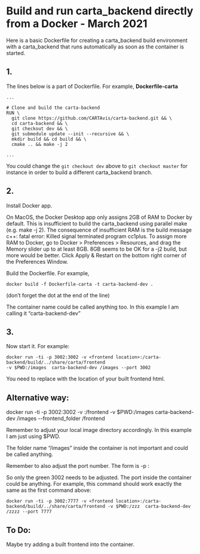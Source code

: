 # Build and run carta_backend directly from a Docker - March 2021

Here is a basic Dockerfile for creating a carta_backend build environment with a carta_backend that runs automatically as soon as the container is started.

## 1.

The lines below is a part of Dockerfile. For example, **Dockerfile-carta**


```
...

# Clone and build the carta-backend
RUN \
  git clone https://github.com/CARTAvis/carta-backend.git && \
  cd carta-backend && \
  git checkout dev && \
  git submodule update --init --recursive && \
  mkdir build && cd build && \
  cmake .. && make -j 2

...
```


You could change the `git checkout dev` above to `git checkout master` for instance in order to build a different carta_backend branch.



## 2.

Install Docker app.

On MacOS, the Docker Desktop app only assigns 2GB of RAM to Docker by default. This is insufficient to build the carta_backend using parallel make (e.g. make -j 2). The consequence of insufficient RAM is the build message c++: fatal error: Killed signal terminated program cc1plus.
To assign more RAM to Docker, go to Docker > Preferences > Resources, and drag the Memory slider up to at least 8GB. 8GB seems to be OK for a -j2 build, but more would be better. Click Apply & Restart on the bottom right corner of the Preferences Window.

Build the Dockerfile. For example,

```
docker build -f Dockerfile-carta -t carta-backend-dev .
```


(don’t forget the dot at the end of the line)

The container name could be called anything too. In this example I am calling it “carta-backend-dev”



## 3. 

Now start it. For example:


```
docker run -ti -p 3002:3002 -v <frontend location>:/carta-backend/build/../share/carta/frontend
-v $PWD:/images  carta-backend-dev /images --port 3002
```


You need to replace <frontend location> with the location of your built frontend html.



## Alternative way:

docker run -ti -p 3002:3002 -v <frontend location>:/frontend -v $PWD:/images carta-backend-dev /images --frontend_folder /frontend

Remember to adjust your local image directory accordingly. In this example I am just using $PWD. 

The folder name “/images” inside the container is not important and could be called anything.

Remember to also adjust the port number. The form is -p <host port>:<container port>

So only the green 3002 needs to be adjusted. The port inside the container could be anything. For example, this command should work exactly the same as the first command above:


```
docker run -ti -p 3002:7777 -v <frontend location>:/carta-backend/build/../share/carta/frontend -v $PWD:/zzz  carta-backend-dev /zzzz --port 7777
```




## To Do:

Maybe try adding a built frontend into the container.
